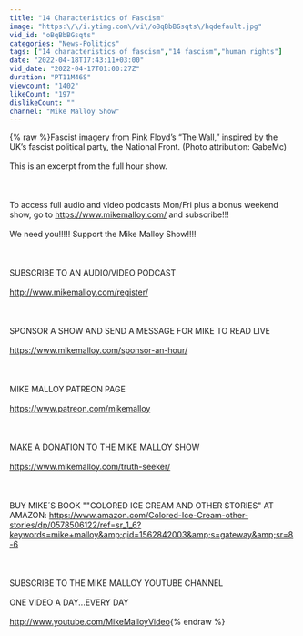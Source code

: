 ```yaml
---
title: "14 Characteristics of Fascism"
image: "https:\/\/i.ytimg.com\/vi\/oBqBbBGsqts\/hqdefault.jpg"
vid_id: "oBqBbBGsqts"
categories: "News-Politics"
tags: ["14 characteristics of fascism","14 fascism","human rights"]
date: "2022-04-18T17:43:11+03:00"
vid_date: "2022-04-17T01:00:27Z"
duration: "PT11M46S"
viewcount: "1402"
likeCount: "197"
dislikeCount: ""
channel: "Mike Malloy Show"
---
```

{% raw %}Fascist imagery from Pink Floyd’s “The Wall,” inspired by the UK’s fascist political party, the National Front. (Photo attribution: GabeMc)<br /><br />This is an excerpt from the full hour show.<br /><br /><br /><br />To access full audio and video podcasts Mon/Fri plus a bonus weekend show, go to <a rel="nofollow" target="blank" href="https://www.mikemalloy.com/">https://www.mikemalloy.com/</a> and subscribe!!!<br /><br />We need you!!!!! Support the Mike Malloy Show!!!!<br /><br /><br /><br />SUBSCRIBE TO AN AUDIO/VIDEO PODCAST<br /><br /><a rel="nofollow" target="blank" href="http://www.mikemalloy.com/register/">http://www.mikemalloy.com/register/</a><br /><br /><br /><br />SPONSOR A SHOW AND SEND A MESSAGE FOR MIKE TO READ LIVE<br /><br /><a rel="nofollow" target="blank" href="https://www.mikemalloy.com/sponsor-an-hour/">https://www.mikemalloy.com/sponsor-an-hour/</a><br /><br /><br /><br />MIKE MALLOY PATREON PAGE<br /><br /><a rel="nofollow" target="blank" href="https://www.patreon.com/mikemalloy">https://www.patreon.com/mikemalloy</a><br /><br /><br /><br />MAKE A DONATION TO THE MIKE MALLOY SHOW<br /><br /><a rel="nofollow" target="blank" href="https://www.mikemalloy.com/truth-seeker/">https://www.mikemalloy.com/truth-seeker/</a><br /><br /><br /><br />BUY MIKE´S BOOK &quot;&quot;COLORED ICE CREAM AND OTHER STORIES&quot; AT AMAZON: <a rel="nofollow" target="blank" href="https://www.amazon.com/Colored-Ice-Cream-other-stories/dp/0578506122/ref=sr_1_6?keywords=mike+malloy&amp;qid=1562842003&amp;s=gateway&amp;sr=8-6">https://www.amazon.com/Colored-Ice-Cream-other-stories/dp/0578506122/ref=sr_1_6?keywords=mike+malloy&amp;qid=1562842003&amp;s=gateway&amp;sr=8-6</a><br /><br /><br /><br />SUBSCRIBE TO THE MIKE MALLOY YOUTUBE CHANNEL<br /><br />ONE VIDEO A DAY...EVERY DAY<br /><br /><a rel="nofollow" target="blank" href="http://www.youtube.com/MikeMalloyVideo">http://www.youtube.com/MikeMalloyVideo</a>{% endraw %}
